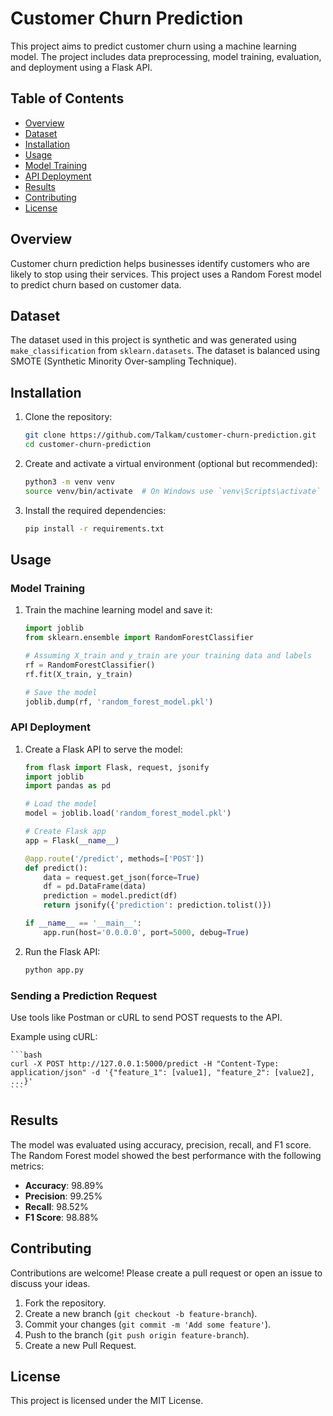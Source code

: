 # Customer Churn Prediction

This project aims to predict customer churn using a machine learning model. The project includes data preprocessing, model training, evaluation, and deployment using a Flask API.

## Table of Contents

- [Overview](#overview)
- [Dataset](#dataset)
- [Installation](#installation)
- [Usage](#usage)
- [Model Training](#model-training)
- [API Deployment](#api-deployment)
- [Results](#results)
- [Contributing](#contributing)
- [License](#license)

## Overview

Customer churn prediction helps businesses identify customers who are likely to stop using their services. This project uses a Random Forest model to predict churn based on customer data.

## Dataset

The dataset used in this project is synthetic and was generated using `make_classification` from `sklearn.datasets`. The dataset is balanced using SMOTE (Synthetic Minority Over-sampling Technique).

## Installation

1. Clone the repository:

    ```bash
    git clone https://github.com/Talkam/customer-churn-prediction.git
    cd customer-churn-prediction
    ```

2. Create and activate a virtual environment (optional but recommended):

    ```bash
    python3 -m venv venv
    source venv/bin/activate  # On Windows use `venv\Scripts\activate`
    ```

3. Install the required dependencies:

    ```bash
    pip install -r requirements.txt
    ```

## Usage

### Model Training

1. Train the machine learning model and save it:

    ```python
    import joblib
    from sklearn.ensemble import RandomForestClassifier

    # Assuming X_train and y_train are your training data and labels
    rf = RandomForestClassifier()
    rf.fit(X_train, y_train)

    # Save the model
    joblib.dump(rf, 'random_forest_model.pkl')
    ```

### API Deployment

1. Create a Flask API to serve the model:

    ```python
    from flask import Flask, request, jsonify
    import joblib
    import pandas as pd

    # Load the model
    model = joblib.load('random_forest_model.pkl')

    # Create Flask app
    app = Flask(__name__)

    @app.route('/predict', methods=['POST'])
    def predict():
        data = request.get_json(force=True)
        df = pd.DataFrame(data)
        prediction = model.predict(df)
        return jsonify({'prediction': prediction.tolist()})

    if __name__ == '__main__':
        app.run(host='0.0.0.0', port=5000, debug=True)
    ```

2. Run the Flask API:

    ```bash
    python app.py
    ```

### Sending a Prediction Request

Use tools like Postman or cURL to send POST requests to the API.

Example using cURL:

    ```bash
    curl -X POST http://127.0.0.1:5000/predict -H "Content-Type: application/json" -d '{"feature_1": [value1], "feature_2": [value2], ...}'
    ```

## Results

The model was evaluated using accuracy, precision, recall, and F1 score. The Random Forest model showed the best performance with the following metrics:

- **Accuracy**: 98.89%
- **Precision**: 99.25%
- **Recall**: 98.52%
- **F1 Score**: 98.88%

## Contributing

Contributions are welcome! Please create a pull request or open an issue to discuss your ideas.

1. Fork the repository.
2. Create a new branch (`git checkout -b feature-branch`).
3. Commit your changes (`git commit -m 'Add some feature'`).
4. Push to the branch (`git push origin feature-branch`).
5. Create a new Pull Request.

## License

This project is licensed under the MIT License.
